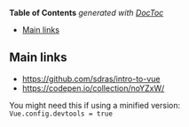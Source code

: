 <!-- START doctoc generated TOC please keep comment here to allow auto update -->
<!-- DON'T EDIT THIS SECTION, INSTEAD RE-RUN doctoc TO UPDATE -->
**Table of Contents**  *generated with [DocToc](https://github.com/thlorenz/doctoc)*

- [Main links](#main-links)

<!-- END doctoc generated TOC please keep comment here to allow auto update -->


## Main links
* https://github.com/sdras/intro-to-vue
* https://codepen.io/collection/noYZxW/

You might need this if using a minified version:  
`Vue.config.devtools = true`
